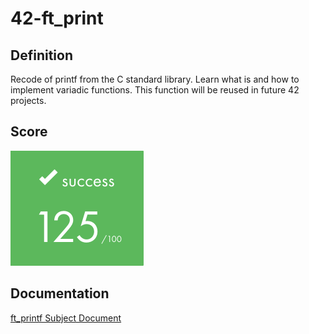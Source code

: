 # 42-ft_print

## Definition
Recode of printf from the C standard library. Learn what is and how to implement variadic functions. This function will be reused in future 42 projects.

## Score
![Score](https://github.com/fractalfeeling/uploads/blob/4e5f7f060cdb8824ca8373d4aa3c65d795a3464b/images/score_bonus.png)

## Documentation
[ft_printf Subject Document](https://github.com/fractalfeeling/uploads/blob/706153dcc01349465c865a07985236d4a7bbe354/docs/ft_printf.pdf)
